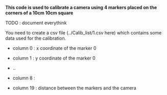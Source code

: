 **This code is used to calibrate a camera using 4 markers placed on the corners
of a 10cm 10cm square**

TODO : document everythink

You need to create a csv file (../Calib_list/1.csv here) which contains some data
used for the calibration. 
- column 0 : x coordinate of the marker 0
- column 1 : y coordinate of the marker 0
- ..
- column 8 : 

- column 19 : distance between the markers and the camera